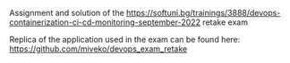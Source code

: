 Assignment and solution of the https://softuni.bg/trainings/3888/devops-containerization-ci-cd-monitoring-september-2022 retake exam


Replica of the application used in the exam can be found here: https://github.com/miveko/devops_exam_retake
